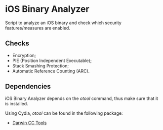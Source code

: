 iOS Binary Analyzer
===================

Script to analyze an iOS binary and check which security features/measures are enabled.

Checks
------

* Encryption;
* PIE (Position Independent Executable);
* Stack Smashing Protection;
* Automatic Reference Counting (ARC).

Dependencies
------------

iOS Binary Analyzer depends on the _otool_ command, thus make sure that it is installed.

Using Cydia, _otool_ can be found in the following package:

* [Darwin CC Tools](http://apt.thebigboss.org/onepackage.php?bundleid=org.coolstar.cctools)

